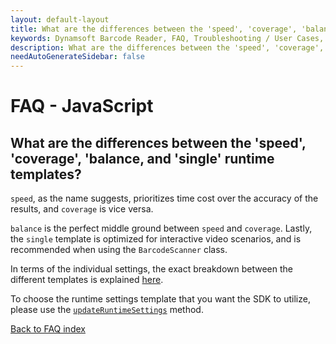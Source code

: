 ```yaml
---
layout: default-layout
title: What are the differences between the 'speed', 'coverage', 'balance, and 'single' runtime templates?
keywords: Dynamsoft Barcode Reader, FAQ, Troubleshooting / User Cases, speed, coverage
description: What are the differences between the 'speed', 'coverage', 'balance, and 'single' runtime templates?
needAutoGenerateSidebar: false
---
```


# FAQ - JavaScript

## What are the differences between the 'speed', 'coverage', 'balance, and 'single' runtime templates?

`speed`, as the name suggests, prioritizes time cost over the accuracy of the results, and `coverage` is vice versa. 

`balance` is the perfect middle ground between `speed` and `coverage`. Lastly, the `single` template is optimized for interactive video scenarios, and is recommended when using the `BarcodeScanner` class.

In terms of the individual settings, the exact breakdown between the different templates is explained [here](https://www.dynamsoft.com/barcode-reader/parameters/structure-and-interfaces-of-parameters.html?ver=latest#using-runtime-settings-templates).

To choose the runtime settings template that you want the SDK to utilize, please use the [`updateRuntimeSettings`](https://www.dynamsoft.com/barcode-reader/programming/javascript/api-reference/BarcodeReader.html#updateruntimesettings) method.

[Back to FAQ index](index.md)
